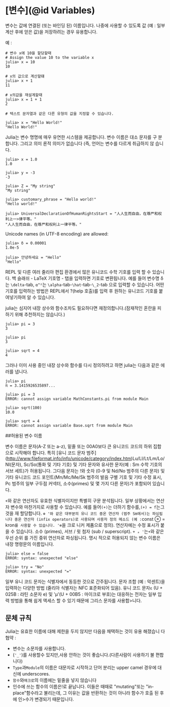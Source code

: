 # [변수](@id Variables)

변수는 값에 연결된 (또는 바인딩 된) 이름입니다. 나중에 사용할 수 있도록 값 (예 : 일부 계산 후에 얻은 값)을 저장하려는 경우 유용합니다.

예 :

```julia-repl
# 변수 x에 10을 할당할때
# Assign the value 10 to the variable x
julia> x = 10
10

# x의 값으로 계산할떄
julia> x + 1
11

# x의값을 재설계할때
julia> x = 1 + 1
2

# 텍스트 문자열과 같은 다른 유형의 값을 지정할 수 있습니다.

julia> x = "Hello World!"
"Hello World!"
```

 Julia는 변수 명명에 매우 유연한 시스템을 제공합니다. 변수 이름은 대소 문자를 구
분합니다. 그리고 의미 론적 의미가 없습니다 (즉, 언어는 변수를 다르게 취급하지 않
습니다.

```jldoctest
julia> x = 1.0
1.0

julia> y = -3
-3

julia> Z = "My string"
"My string"

julia> customary_phrase = "Hello world!"
"Hello world!"

julia> UniversalDeclarationOfHumanRightsStart = "人人生而自由，在尊严和权利上一>律平等。"
"人人生而自由，在尊严和权利上一律平等。"
```

Unicode names (in UTF-8 encoding) are allowed:

```jldoctest
julia> δ = 0.00001
1.0e-5

julia> 안녕하세요 = "Hello"
"Hello"
```

REPL 및 다른 여러 줄리아 편집 환경에서 많은 유니코드 수학 기호를 입력 할 수 있습니다. 백 슬래쉬 - LaTeX 기호명 - 탭을 입력하면 기호로 변환됩니다. 예를 들어 변수명 δ는 `\delta`-tab, `α^²`는 `\alpha`-tab-`\hat`-tab-`\_2`-tab 으로 입력할 수 있습니다. 어떤 기호를 입력하는 방법은 REPL에서 ?(help 호출)를 입력 후 원하는 유니코드 기호를 붙여넣기하여 알 수 있습니다.


julia는 심지어 내장 상수와 함수조차도 필요하다면 재정의합니다.(잠재적인 혼란을 피하기 위해 추천하지는 않습니다.)
```
julia> pi = 3
3

julia> pi
3

julia> sqrt = 4
4
```

그러나 이미 사용 중인 내장 상수와 함수를 다시 정의하려고 하면 julia는 다음과 같은 에러를 냅니다.

```jldoctest
julia> pi
π = 3.1415926535897...

julia> pi = 3
ERROR: cannot assign variable MathConstants.pi from module Main

julia> sqrt(100)
10.0

julia> sqrt = 4
ERROR: cannot assign variable Base.sqrt from module Main
```

##허용된 변수 이름


변수 이름은 문자(A-Z 또는 a-z), 밑줄 또는 00A0보다 큰 유니코드 코드의 하위 집합으로 시작해야 합니다. 특히 [유니 코드 문자 범주] (http://www.fileformat.info/info/unicode/category/index.htm)Lu/Ll/Lt/Lm/Lo/Nl(문자), Sc/So(통화 및 기타 기호) 및 기타 문자와 유사한 문자(예 : Sm 수학 기호의 서브 세트)가 허용됩니다. 그다음 문자는 !와 숫자 (0-9 및 Nd/No 범주의 다른 문자) 및 기타 유니코드 코드 포인트(Mn/Mc/Me/Sk 범주의 발음 구별 기호 및 기타 수정 표시, Pc 범주의 일부 구두점 커넥터, 소수(primes) 및 몇 가지 다른 문자)가 포함되어 있습니다.

`+`와 같은 연산자도 유효한 식별자이지만 특별히 구문 분석됩니다. 일부 상황에서는 연산자
변수와 마찬가지로 사용할 수 있습니다. 예를 들어`(+)`는 더하기 함수를,`(+) = f`는그것을 재 할당합니다. `⊕ '와 같은 대부분의 유니 코드 중온 연산자 (범주 Sm에서)는
 파싱됩니다
중온 연산자 (infix operators)로 사용되며 사용자 정의 메소드 (예 :`const ⊗ = kron`를 사용할 수 있습니다.
'⊗`을 크로 니커 제품으로 정의). 연산자에는 수정 표시가 붙을 수 있습니다.
소수 (primes), 서브 / 윗 첨자 (sub / superscript). `+ ₐ '`는`+`와 같은 우선 순위
를 가진 중위 연산자로 파싱됩니다.
명시 적으로 허용되지 않는 변수 이름은 내장 명령문의 이름입니다.


```julia-repl
julia> else = false
ERROR: syntax: unexpected "else"

julia> try = "No"
ERROR: syntax: unexpected "="
```


일부 유니 코드 문자는 식별자에서 동등한 것으로 간주됩니다.
문자 조합 (예 : 악센트)을 입력하는 다양한 방법
(줄리아 식별자는 NFC 표준화되어 있음).
유니 코드 문자`ɛ` (U + 025B : 라틴 소문자 e)
및 'μ'(U + 00B5 : 마이크로 부호)는 대응하는
전자는 일부 입력 방법을 통해 쉽게 액세스 할 수 있기 때문에 그리스 문자를 사용합>니다.
## 문체 규칙


Julia는 유효한 이름에 대해 제한을 두지 않지만 다음을 채택하는 것이 유용 해졌습니
다
협약 :

  * 변수는 소문자를 사용합니다.
  *  (`'_'`)를 사용할수 있지만,사용 안하는 것이 좋습니다.(다른사람이 사용하기 불
    편합니다)
  * `Type`과`Module`의 이름은 대문자로 시작하고 단어 분리는 upper
    camel 경우에 대신에  underscores.
  * `함수`와`매크로`의 이름에는 밑줄을 넣지 않습니다
  * 인수에 쓰는 함수의 이름은!로 끝납니다. 이들은 때때로 "mutating"또는 "in-place"함수라고 불리는데, 그 이유는 값을 반환하는 것이 아니라 함수가 호출 된 후에 인>수가 변경되기 때문입니다.
